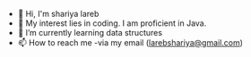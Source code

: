 - 👋 Hi, I'm shariya lareb
- 👀 My interest lies in coding. I am proficient in Java.
- 🌱 I’m currently learning data structures
- 📫 How to reach me -via my email  (larebshariya@gmail.com)

<!---
larebshariya/larebshariya is a ✨ special ✨ repository because its `README.md` (this file) appears on your GitHub profile.
You can click the Preview link to take a look at your changes.
--->

